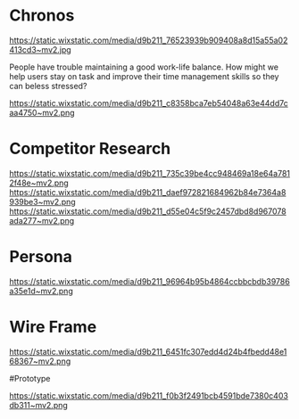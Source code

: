 # Chronos
https://static.wixstatic.com/media/d9b211_76523939b909408a8d15a55a02413cd3~mv2.jpg

People have trouble maintaining a good work-life balance. How might we help users stay on task and improve their time management skills so they can beless stressed?

https://static.wixstatic.com/media/d9b211_c8358bca7eb54048a63e44dd7caa4750~mv2.png

# Competitor Research

https://static.wixstatic.com/media/d9b211_735c39be4cc948469a18e64a7812f48e~mv2.png
https://static.wixstatic.com/media/d9b211_daef972821684962b84e7364a8939be3~mv2.png
https://static.wixstatic.com/media/d9b211_d55e04c5f9c2457dbd8d967078ada277~mv2.png

# Persona

https://static.wixstatic.com/media/d9b211_96964b95b4864ccbbcbdb39786a35e1d~mv2.png

# Wire Frame

https://static.wixstatic.com/media/d9b211_6451fc307edd4d24b4fbedd48e168367~mv2.png

#Prototype

https://static.wixstatic.com/media/d9b211_f0b3f2491bcb4591bde7380c403db311~mv2.png
